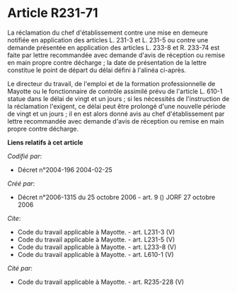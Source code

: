 # Article R231-71

La réclamation du chef d'établissement contre une mise en demeure notifiée en application des articles L. 231-3 et L. 231-5
ou contre une demande présentée en application des articles L. 233-8 et R. 233-74 est faite par lettre recommandée avec
demande d'avis de réception ou remise en main propre contre décharge ; la date de présentation de la lettre constitue le
point de départ du délai défini à l'alinéa ci-après. 

Le directeur du travail, de l'emploi et de la formation professionnelle de Mayotte ou le fonctionnaire de contrôle assimilé
prévu de l'article L. 610-1 statue dans le délai de vingt et un jours ; si les nécessités de l'instruction de la réclamation
l'exigent, ce délai peut être prolongé d'une nouvelle période de vingt et un jours ; il en est alors donné avis au chef
d'établissement par lettre recommandée avec demande d'avis de réception ou remise en main propre contre décharge.

**Liens relatifs à cet article**

_Codifié par_:

  - Décret n°2004-196 2004-02-25

_Créé par_:

  - Décret n°2006-1315 du 25 octobre 2006 - art. 9 () JORF 27 octobre 2006

_Cite_:

  - Code du travail applicable à Mayotte. - art. L231-3 (V)
  - Code du travail applicable à Mayotte. - art. L231-5 (V)
  - Code du travail applicable à Mayotte. - art. L233-8 (V)
  - Code du travail applicable à Mayotte. - art. L610-1 (V)

_Cité par_:

  - Code du travail applicable à Mayotte. - art. R235-228 (V)
